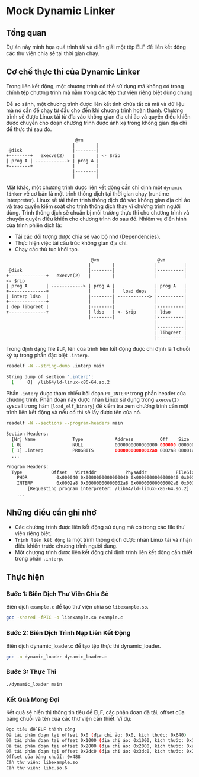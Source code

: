 # Mock Dynamic Linker

## Tổng quan

Dự án này minh họa quá trình tải và diễn giải một tệp ELF
để liên kết động các thư viện chia sẻ tại thời gian chạy.

## Cơ chế thực thi của Dynamic Linker

Trong liên kết động, một chương trình có thể sử dụng mã không có trong chính tệp chương trình mà nằm trong các tệp thư viện riêng biệt dùng chung

Để so sánh, một chương trình được liên kết tĩnh chứa tất cả mã và dữ liệu mà nó cần để chạy từ đầu cho đến khi chương trình hoàn thành. Chương trình sẽ được Linux tải từ đĩa vào không gian địa chỉ ảo và quyền điều khiển được chuyển cho đoạn chương trình được ánh xạ trong không gian địa chỉ để thực thi sau đó.

```text
                          @vm
                         |        |
 @disk                   |--------|
+--------+   execve(2)   |        | <- $rip
| prog A | ------------> | prog A |
+--------+               |        |
                         |--------|
                         |        |
```

Mặt khác, một chương trình được liên kết động cần chỉ định một `dynamic linker` về cơ bản là một trình thông dịch tại thời gian chạy (runtime interpreter). Linux sẽ tải thêm trình thông dịch đó vào không gian địa chỉ ảo và trao quyền kiểm soát cho trình thông dịch thay vì chương trình người dùng. Trình thông dịch sẽ chuẩn bị môi trường thực thi cho chương trình và chuyển quyền điều khiển cho chương trình đó sau đó. Nhiệm vụ điển hình của trình phiên dịch là:

- Tải các đối tượng được chia sẻ vào bộ nhớ (Dependencies).
- Thực hiện việc tái cấu trúc không gian địa chỉ.
- Chạy các thủ tục khởi tạo.

```text
                                @vm                      @vm
                               |        |               |          |
 @disk                         |--------|               |----------|
+--------------+   execve(2)   |        |               |          | <- $rip
| prog A       | ------------> | prog A |               | prog A   |
+--------------+               |        |   load deps   |          |
| interp ldso  |               |--------| ------------> |----------|
+--------------+               |        |               |          |
| dep libgreet |               |--------|               |----------|
+--------------+               | ldso   | <- $rip       | ldso     |
                               |--------|               |----------|
                                                        |          |
                                                        |----------|
                                                        | libgreet |
                                                        |----------|
```

Trong định dạng file `ELF`, tên của trình liên kết động được chỉ định là 1
chuỗi ký tự trong phần đặc biệt `.interp`.

```bash
readelf -W --string-dump .interp main

String dump of section '.interp':
  [     0]  /lib64/ld-linux-x86-64.so.2
```

Phần `.interp` được tham chiếu bởi đoạn `PT_INTERP` trong phần header của chương trình. Phân đoạn này được nhân Linux sử dụng trong `execve(2)`
syscall trong hàm [`load_elf_binary`] để kiểm tra xem
chương trình cần một trình liên kết động và nếu có thì sẽ lấy được tên của nó.

```bash
readelf -W --sections --program-headers main

Section Headers:
  [Nr] Name              Type            Address          Off    Size   ES Flg Lk Inf Al
  [ 0]                   NULL            0000000000000000 000000 000000 00      0   0  0
  [ 1] .interp           PROGBITS        00000000000002a8 0002a8 00001c 00   A  0   0  1
  ...

Program Headers:
  Type           Offset   VirtAddr           PhysAddr           FileSiz  MemSiz   Flg Align
    PHDR           0x000040 0x0000000000000040 0x0000000000000040 0x000268 0x000268 R   0x8
    INTERP         0x0002a8 0x00000000000002a8 0x00000000000002a8 0x00001c 0x00001c R   0x1
        [Requesting program interpreter: /lib64/ld-linux-x86-64.so.2]
    ...
```

## Những điều cần ghi nhớ

- Các chương trình được liên kết động sử dụng mã có trong các file thư viện riêng biệt.
- `Trình liên kết động` là một trình thông dịch được nhân Linux tải và nhận
  điều khiển trước chương trình người dùng.
- Một chương trình được liên kết động chỉ định trình liên kết động cần thiết trong
  phần `.interp`.

## Thực hiện

### Bước 1: Biên Dịch Thư Viện Chia Sẻ

Biên dịch `example.c` để tạo thư viện chia sẻ `libexample.so`.

```sh
gcc -shared -fPIC -o libexample.so example.c
```

### Bước 2: Biên Dịch Trình Nạp Liên Kết Động

Biên dịch dynamic_loader.c để tạo tệp thực thi dynamic_loader.

```sh
gcc -o dynamic_loader dynamic_loader.c
```

### Bước 3: Thực Thi

```sh
./dynamic_loader main
```

### Kết Quả Mong Đợi

Kết quả sẽ hiển thị thông tin tiêu đề ELF, các phân đoạn đã tải,
offset của bảng chuỗi và tên của các thư viện cần thiết. Ví dụ:

```sh
Đọc tiêu đề ELF thành công
Đã tải phân đoạn tại offset 0x0 (địa chỉ ảo: 0x0, kích thước: 0x640)
Đã tải phân đoạn tại offset 0x1000 (địa chỉ ảo: 0x1000, kích thước: 0x15d)
Đã tải phân đoạn tại offset 0x2000 (địa chỉ ảo: 0x2000, kích thước: 0xa4)
Đã tải phân đoạn tại offset 0x2dc0 (địa chỉ ảo: 0x3dc0, kích thước: 0x260)
Offset của bảng chuỗi: 0x488
Cần thư viện: libexample.so
Cần thư viện: libc.so.6
```
